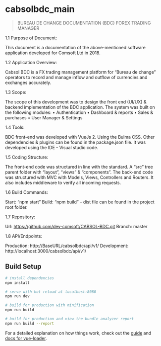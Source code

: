 # cabsolbdc_main

> BUREAU DE CHANGE DOCUMENTATION (BDC) FOREX TRADING MANAGER

1.1 Purpose of Document:

This document is a documentation of the above-mentioned software application developed for Comsoft Ltd in 2018.

1.2 Application Overview:

Cabsol BDC is a FX trading management platform for “Bureau de change” operators to record and manage inflow and outflow of currencies and exchanges accurately.

1.3 Scope:

The scope of this development was to design the front end (UI/UX) & backend implementation of the BDC application. The system was built on the following modules:
• Authentication
• Dashboard & reports
• Sales & purchases
• User Manager & Settings

1.4 Tools:

BDC front-end was developed with VueJs 2. Using the Bulma CSS.
Other dependencies & plugins can be found in the package.json file. It was developed using the IDE - Visual studio code.

1.5 Coding Structure:

The front-end code was structured in line with the standard. A “src” tree parent folder with “layout”, “views” & “components”.
The back-end code was structured with MVC with Models, Views, Controllers and Routers. It also includes middleware to verify all incoming requests.

1.6 Build Commands:

Start: “npm start”
Build: “npm build” – dist file can be found in the project root folder.

1.7 Repository:

Url: https://github.com/dev-comsoft/CABSOL-BDC.git
Branch: master

1.8 API/Endpoints:

Production: http://BaseURL/cabsolbdc/api/v1/ Development: http://localhost:3000/cabsolbdc/api/v1/
   

## Build Setup

``` bash
# install dependencies
npm install

# serve with hot reload at localhost:8080
npm run dev

# build for production with minification
npm run build

# build for production and view the bundle analyzer report
npm run build --report
```

For a detailed explanation on how things work, check out the [guide](http://vuejs-templates.github.io/webpack/) and [docs for vue-loader](http://vuejs.github.io/vue-loader).
